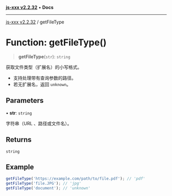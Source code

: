 [**js-xxx v2.2.32**](../README.md) • **Docs**

***

[js-xxx v2.2.32](../README.md) / getFileType

# Function: getFileType()

> **getFileType**(`str`): `string`

获取文件类型（扩展名）的小写格式。
- 支持处理带有查询参数的路径。
- 若无扩展名，返回 `unknown`。

## Parameters

• **str**: `string`

字符串（URL 、路径或文件名）。

## Returns

`string`

## Example

```ts
getFileType('https://example.com/path/to/file.pdf'); // 'pdf'
getFileType('file.JPG'); // 'jpg'
getFileType('document'); // 'unknown'
```
